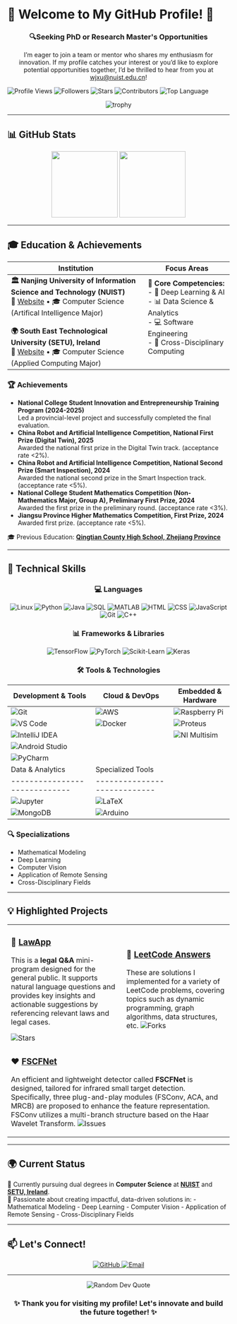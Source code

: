 # 🌟 Welcome to My GitHub Profile! 🌟

<div align="center">
  <h3>🔍Seeking PhD or Research Master's Opportunities</h3>
  <p>I’m eager to join a team or mentor who shares my enthusiasm for innovation. If my profile catches your interest or you’d like to explore potential opportunities together, I’d be thrilled to hear from you at <a href="mailto:xjxu@nuist.edu.cn">wjxu@nuist.edu.cn</a>!</p>
</div>

![Profile Views](https://komarev.com/ghpvc/?username=qzxwj&color=blue&style=flat)
![Followers](https://img.shields.io/github/followers/qzxwj?label=Followers&style=flat&logo=github&logoColor=white)
![Stars](https://img.shields.io/github/stars/qzxwj?label=Stars&style=flat&logo=github&logoColor=white)
![Contributors](https://img.shields.io/github/contributors/qzxwj/lawapp?label=Contributors&style=flat&logo=github&logoColor=white)
![Top Language](https://img.shields.io/github/languages/top/qzxwj/lawapp?style=flat&logo=python&logoColor=white)

</div>

<div align="center">
  <img src="https://github-profile-trophy.vercel.app/?username=qzxwj&theme=nord&column=7&no-frame=true&no-bg=true" alt="trophy" />
</div>

---

## 📊 GitHub Stats

<div align="center">
  <img height="150" src="https://github-readme-stats.vercel.app/api?username=qzxwj&show_icons=true&theme=dark&count_private=true&hide=prs&hide_title=true" />
  <img height="150" src="https://github-readme-stats.vercel.app/api/top-langs/?username=qzxwj&theme=dark&langs_count=8&hide_title=true&layout=compact" />
</div>

---

## 🎓 **Education & Achievements**

| Institution | Focus Areas |
|------------|-------------|
| **🏛️ Nanjing University of Information Science and Technology (NUIST)**<br>📍 [Website](https://www.nuist.edu.cn) • 🎓 Computer Science (Artifical Intelligence Major)<br><br>**🌍 South East Technological University (SETU), Ireland**<br>📍 [Website](https://www.setu.ie) • 🎓 Computer Science (Applied Computing Major) | **🎯 Core Competencies:**<br>- 🤖 Deep Learning & AI<br>- 📊 Data Science & Analytics<br>- 💻 Software Engineering<br>- 🔄 Cross-Disciplinary Computing<br><br> |
### 🏆 Achievements
- **National College Student Innovation and Entrepreneurship Training Program (2024-2025)**<br>Led a provincial-level project and successfully completed the final evaluation.
- **China Robot and Artificial Intelligence Competition, National First Prize (Digital Twin), 2025**<br>Awarded the national first prize in the Digital Twin track. (acceptance rate <2%).
- **China Robot and Artificial Intelligence Competition, National Second Prize (Smart Inspection), 2024**<br>Awarded the national second prize in the Smart Inspection track. (acceptance rate <5%).
- **National College Student Mathematics Competition (Non-Mathematics Major, Group A), Preliminary First Prize, 2024**<br>Awarded the first prize in the preliminary round. (acceptance rate <3%).
- **Jiangsu Province Higher Mathematics Competition, First Prize, 2024**<br>Awarded first prize. (acceptance rate <5%).

🎓 Previous Education: **[Qingtian County High School, Zhejiang Province](https://baike.baidu.com/item/%E6%B5%99%E6%B1%9F%E7%9C%81%E9%9D%92%E7%94%B0%E4%B8%AD%E5%AD%A6/9897774/)**

---

## 🔧 **Technical Skills**

<div align="center">

### 💻 Languages
![Linux](https://img.shields.io/badge/Linux-FCC624?style=for-the-badge&logo=linux&logoColor=black)
![Python](https://img.shields.io/badge/Python-3776AB?style=for-the-badge&logo=python&logoColor=white)
![Java](https://img.shields.io/badge/Java-ED8B00?style=for-the-badge&logo=openjdk&logoColor=white)
![SQL](https://img.shields.io/badge/SQL-4479A1?style=for-the-badge&logo=mysql&logoColor=white)
![MATLAB](https://img.shields.io/badge/MATLAB-0076A8?style=for-the-badge&logo=mathworks&logoColor=white)
![HTML](https://img.shields.io/badge/HTML-E34F26?style=for-the-badge&logo=html5&logoColor=white)
![CSS](https://img.shields.io/badge/CSS-1572B6?style=for-the-badge&logo=css3&logoColor=white)
![JavaScript](https://img.shields.io/badge/JavaScript-F7DF1E?style=for-the-badge&logo=javascript&logoColor=black)
![Git](https://img.shields.io/badge/Git-F05032?style=for-the-badge&logo=git&logoColor=white)
![C++](https://img.shields.io/badge/C++-00599C?style=for-the-badge&logo=cplusplus&logoColor=white)

### 📊 Frameworks & Libraries
![TensorFlow](https://img.shields.io/badge/TensorFlow-FF6F00?style=for-the-badge&logo=tensorflow&logoColor=white)
![PyTorch](https://img.shields.io/badge/PyTorch-EE4C2C?style=for-the-badge&logo=pytorch&logoColor=white)
![Scikit-Learn](https://img.shields.io/badge/Scikit_Learn-F7931E?style=for-the-badge&logo=scikit-learn&logoColor=white)
![Keras](https://img.shields.io/badge/Keras-D00000?style=for-the-badge&logo=keras&logoColor=white)

### 🛠️ **Tools & Technologies**

| Development & Tools         | Cloud & DevOps             | Embedded & Hardware      |
|-----------------------------|----------------------------|--------------------------|
| ![Git](https://img.shields.io/badge/Git-F05032?style=for-the-badge&logo=git&logoColor=white) | ![AWS](https://img.shields.io/badge/AWS-232F3E?style=for-the-badge&logo=amazonaws&logoColor=white) | ![Raspberry Pi](https://img.shields.io/badge/Raspberry_Pi-A22846?style=for-the-badge&logo=raspberrypi&logoColor=white) |
| ![VS Code](https://img.shields.io/badge/VS_Code-007ACC?style=for-the-badge&logo=visualstudiocode&logoColor=white) | ![Docker](https://img.shields.io/badge/Docker-2496ED?style=for-the-badge&logo=docker&logoColor=white) | ![Proteus](https://img.shields.io/badge/Proteus-00B4D8?style=for-the-badge&logo=proteus&logoColor=white) |
| ![IntelliJ IDEA](https://img.shields.io/badge/IntelliJ_IDEA-000000?style=for-the-badge&logo=intellijidea&logoColor=white) | | ![NI Multisim](https://img.shields.io/badge/NI_Multisim-262626?style=for-the-badge&logo=ni&logoColor=white) |
| ![Android Studio](https://img.shields.io/badge/Android_Studio-3DDC84?style=for-the-badge&logo=androidstudio&logoColor=white) | | |
| ![PyCharm](https://img.shields.io/badge/PyCharm-000000?style=for-the-badge&logo=pycharm&logoColor=white) | | |
| Data & Analytics            | Specialized Tools          |
|-----------------------------|----------------------------|
| ![Jupyter](https://img.shields.io/badge/Jupyter-F37626?style=for-the-badge&logo=jupyter&logoColor=white) | ![LaTeX](https://img.shields.io/badge/LaTeX-008080?style=for-the-badge&logo=latex&logoColor=white) |
| ![MongoDB](https://img.shields.io/badge/MongoDB-47A248?style=for-the-badge&logo=mongodb&logoColor=white) | ![Arduino](https://img.shields.io/badge/Arduino-00979D?style=for-the-badge&logo=arduino&logoColor=white) |
</div>

### 🔍 Specializations
- Mathematical Modeling
- Deep Learning
- Computer Vision
- Application of Remote Sensing
- Cross-Disciplinary Fields

---

## 💡 **Highlighted Projects**

<table>
  <tr>
    <td>
      <h3>🦔 <a href="https://github.com/qzxwj/LawApp">LawApp</a></h3>
      <p>This is a <b>legal Q&A</b> mini-program designed for the general public. It supports natural language questions and provides key insights and actionable suggestions by referencing relevant laws and legal cases.</p>
      <img src="https://img.shields.io/github/stars/qzxwj/LawApp?style=social" alt="Stars"/>
    </td>
    <td>
      <h3>📄 <a href="https://github.com/qzxwj/LeetCode">LeetCode Answers</a></h3>
      These are solutions I implemented for a variety of LeetCode problems, covering topics such as dynamic programming, graph algorithms, data structures, etc.
      <img src="https://img.shields.io/github/forks/qzxwj/LeetCode?style=social" alt="Forks"/>
    </td>
  </tr>
  <tr>
    <td colspan="2">
      <h3>❤️ <a href="https://github.com/qzxwj/FSCFNet">FSCFNet</a></h3>
      <p>An efficient and lightweight detector called <b>FSCFNet</b> is designed, tailored for infrared small target detection. Specifically, three plug-and-play modules (FSConv, ACA, and MRCB) are proposed to enhance the feature representation. FSConv utilizes a multi-branch structure based on the Haar Wavelet Transform.
      <img src="https://img.shields.io/github/issues/qzxwj/FSCFNet?style=social" alt="Issues"/>
    </td>
  </tr>
</table>

---

## 🌍 **Current Status**

🔹 Currently pursuing dual degrees in **Computer Science** at **[NUIST](https://www.nuist.edu.cn)** and **[SETU, Ireland](https://www.setu.ie)**.  
🔹 Passionate about creating impactful, data-driven solutions in:
    - Mathematical Modeling
    - Deep Learning
    - Computer Vision
    - Application of Remote Sensing
    - Cross-Disciplinary Fields

---

## 📫 **Let's Connect!**

<div align="center">
  <a href="https://github.com/qzxwj">
    <img src="https://img.shields.io/badge/GitHub-100000?style=for-the-badge&logo=github&logoColor=white" alt="GitHub"/>
  </a>
  <a href="mailto:wjxu@nuist.edu.cn">
    <img src="https://img.shields.io/badge/Email-D14836?style=for-the-badge&logo=gmail&logoColor=white" alt="Email"/>
  </a>
</div>

---

<div align="center">
  <img src="https://quotes-github-readme.vercel.app/api?type=horizontal&theme=dark" alt="Random Dev Quote"/>
  
### ✨ Thank you for visiting my profile! Let's innovate and build the future together! ✨

</div>
